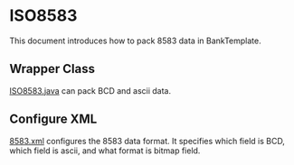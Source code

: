 # ISO8583

This document introduces how to pack 8583 data in BankTemplate.

## Wrapper Class

[ISO8583.java](../base/src/main/java/acquire/base/utils/iso8583/ISO8583.java) can pack BCD and ascii data. 

## Configure XML

[8583.xml](../core/src/main/assets/8583.xml) configures the 8583 data format.  It specifies which field is BCD, which  field is ascii, and what format is bitmap field.

